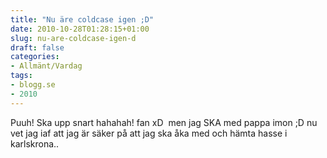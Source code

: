 ```yaml
---
title: "Nu äre coldcase igen ;D"
date: 2010-10-28T01:28:15+01:00
slug: nu-are-coldcase-igen-d
draft: false
categories:
- Allmänt/Vardag
tags:
- blogg.se
- 2010
---
```

Puuh! Ska upp snart hahahah! fan xD  men jag SKA med pappa imon ;D nu vet jag iaf att jag är säker på att jag ska åka med och hämta hasse i karlskrona..